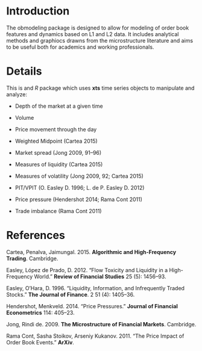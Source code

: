 # Introduction

The obmodeling package is designed to allow for modeling of order book features 
and dynamics based on L1 and L2 data.  It includes analytical methods and
graphiocs drawns from the microstructure literature and aims to be useful both
for academics and working professionals.

# Details

This is and *R* package which uses **xts** time series objects to manipulate and 
analyze:

- Depth of the market at a given time

- Volume

- Price movement through the day

- Weighted Midpoint (Cartea 2015)

- Market spread (Jong 2009, 91–96)

- Measures of liquidity (Cartea 2015)

- Measures of volatility (Jong 2009, 92; Cartea 2015)

- PIT/VPIT (O. Easley D. 1996; L. de P. Easley D. 2012)

- Price pressure (Hendershot 2014; Rama Cont 2011)

- Trade imbalance (Rama Cont 2011)

# References


Cartea, Penalva, Jaimungal. 2015. **Algorithmic and High-Frequency Trading**. Cambridge.

Easley, López de Prado, D. 2012. “Flow Toxicity and Liquidity in a High-Frequency World.” **Review of Financial Studies** 25 (5): 1456–93.

Easley, O’Hara, D. 1996. “Liquidity, Information, and Infrequently Traded Stocks.” **The Journal of Finance**. 2 51 (4): 1405–36.

Hendershot, Menkveld. 2014. “Price Pressures.” **Journal of Financial Econometrics** 114: 405–23.

Jong, Rindi de. 2009. **The Microstructure of Financial Markets**. Cambridge.

Rama Cont, Sasha Stoikov, Arseniy Kukanov. 2011. “The Price Impact of Order Book Events.” **ArXiv**.
